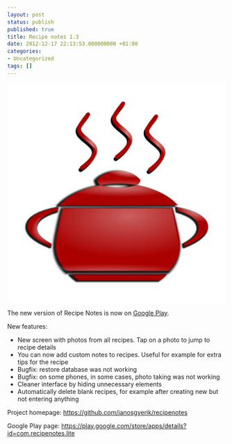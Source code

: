 ```yaml
---
layout: post
status: publish
published: true
title: Recipe notes 1.3
date: 2012-12-17 22:13:53.000000000 +01:00
categories:
- Uncategorized
tags: []
---
```

<span class="pull-right col-lg-2 col-md-2 col-sm-3"><a class="thumbnail" href="https://play.google.com/store/apps/details?id=com.recipenotes.lite"><img alt="android" src="/assets/themes/images/apps/recipe-notes.png" /></a></span>

The new version of Recipe Notes is now on [Google Play](https://play.google.com/store/apps/details?id=com.recipenotes.lite).

New features:

- New screen with photos from all recipes. Tap on a photo to jump to recipe details
- You can now add custom notes to recipes. Useful for example for extra tips for the recipe
- Bugfix: restore database was not working
- Bugfix: on some phones, in some cases, photo taking was not working
- Cleaner interface by hiding unnecessary elements
- Automatically delete blank recipes, for example after creating new but not entering anything

Project homepage: https://github.com/janosgyerik/recipenotes

Google Play page: https://play.google.com/store/apps/details?id=com.recipenotes.lite
